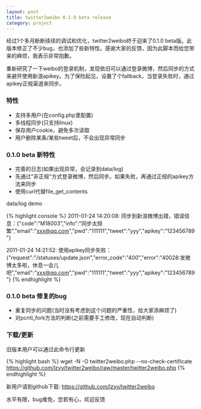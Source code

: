 ```yaml
---
layout: post
title: twitter2weibo 0.1.0 beta release
category: project
---
```


经过1个多月断断续续的调试和优化，twitter2weibo终于迎来了0.1.0 beta版。此版本修正了不少bug，也添加了些新特性。感谢大家的反馈，因为此脚本而给您带来的麻烦，我表示非常抱歉。

重新研究了一下weibo的登录机制，发现依旧可以通过登录微博，然后同步的方式来避开使用新浪apikey。为了保险起见，设置了个fallback，当登录失败时，通过apikey正规渠道来同步。

### 特性

* 支持多用户(在config.php里配置)
* 多线程同步(只支持linux)
* 保存用户cookie，避免多次读取
* 用户删除某条/某些tweet后，不会出现异常同步

### 0.1.0 beta 新特性

* 完善的日志(如果出现异常，会记录到data/log)
* 先通过"非正规"方式登录微博，然后同步。如果失败，再通过正规的apikey方法来同步
* 使用curl代替file_get_contents

data/log demo

{% highlight console %}
2011-01-24 14:20:08: 同步到新浪微博出错，错误信息：{"code":"M18003","info":"同步太频繁","email":"xxx@qq.com","pwd":"111111","tweet":"yyy","apikey":"123456789"}

2011-01-24 14:21:52: 使用apikey同步失败：{"request":"/statuses/update.json","error_code":"400","error":"40028:发微博太多啦，休息一会儿吧","email":"xxx@qq.com","pwd":"111111","tweet":"yyy","apikey":"123456789"}
{% endhighlight %}

### 0.1.0 beta 修复的bug

* 重复同步的问题(当时没有考虑到这个问题的严重性，给大家添麻烦了)
* 对pcntl_fork方法的判断(之前需要手工修改，现在自动判断)

### 下载/更新

旧版本用户可以通过此命令行更新

{% highlight bash %}
wget -N -O twitter2weibo.php --no-check-certificate https://github.com/lzyy/twitter2weibo/raw/master/twitter2weibo.php
{% endhighlight %}

新用户请到github下载: <a href="https://github.com/lzyy/twitter2weibo">https://github.com/lzyy/twitter2weibo</a>

水平有限，bug难免，您若有心，欢迎反馈
